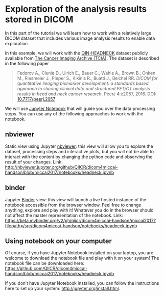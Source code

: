 # Exploration of the analysis results stored in DICOM

In this part of the tutorial we will learn how to work with a relatively large DICOM dataset that includes various image analysis results to enable data exploration.

In this example, we will work with the [QIN-HEADNECK](https://wiki.cancerimagingarchive.net/display/Public/QIN-HEADNECK) dataset publicly available from [The Cancer Imaging Archive (TCIA)](https://www.cancerimagingarchive.net/). The dataset is described in the following paper

> Fedorov A., Clunie D., Ulrich E., Bauer C., Wahle A., Brown B., Onken M., Riesmeier J., Pieper S., Kikinis R., Buatti J., Beichel RR. _DICOM for quantitative imaging biomarker development: a standards based approach to sharing clinical data and structured PET/CT analysis results in head and neck cancer research_. PeerJ 4:e2057, 2016. DOI: [10.7717/peerj.2057](https://dx.doi.org/10.7717/peerj.2057)

We will use [Jupyter Notebook](https://jupyter.org/) that will guide you over the data processing steps. You can use any of the following approaches to work with the notebook.

## nbviewer

Static view using Jupyter [nbviewer](https://nbviewer.jupyter.org/): this view will allow you to explore the dataset, processing steps and interactive plots, but you will not be able to interact with the content by changing the python code and observing the result of your changes. Link: http://nbviewer.jupyter.org/github/QIICR/dicom4miccai-handson/blob/miccai2017/notebooks/headneck.ipynb

## binder

Jupyter [Binder](https://beta.mybinder.org/) view: this view will launch a live hosted instance of the notebook accessible from the browser window. Feel free to change anything, explore and play with it! Whatever you do in the browser should not affect the master representation of the notebook. Link: https://beta.mybinder.org/v2/gh/qiicr/dicom4miccai-handson/miccai2017?filepath=/src/dicom4miccai-handson/notebooks/headneck.ipynb

## Using notebook on your computer

Of course, if you have Jupyter Notebook installed on your laptop, you are welcome to download the notebook file and play with it on your system! The notebook file can be downloaded here: https://github.com/QIICR/dicom4miccai-handson/blob/miccai2017/notebooks/headneck.ipynb

If you don't have Jupyter Notebook installed, you can follow the instructions here to set up your system: http://jupyter.org/install.html.